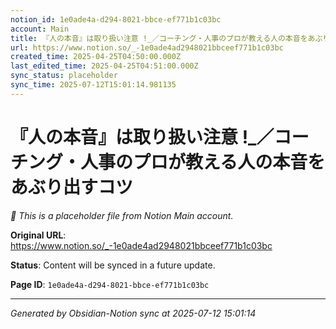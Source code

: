 ```yaml
---
notion_id: 1e0ade4a-d294-8021-bbce-ef771b1c03bc
account: Main
title: 『人の本音』は取り扱い注意 !_／コーチング・人事のプロが教える人の本音をあぶり出すコツ
url: https://www.notion.so/_-1e0ade4ad2948021bbceef771b1c03bc
created_time: 2025-04-25T04:50:00.000Z
last_edited_time: 2025-04-25T04:51:00.000Z
sync_status: placeholder
sync_time: 2025-07-12T15:01:14.981135
---
```


# 『人の本音』は取り扱い注意 !_／コーチング・人事のプロが教える人の本音をあぶり出すコツ

*🔄 This is a placeholder file from Notion Main account.*

**Original URL**: https://www.notion.so/_-1e0ade4ad2948021bbceef771b1c03bc

**Status**: Content will be synced in a future update.

**Page ID**: `1e0ade4a-d294-8021-bbce-ef771b1c03bc`

---

*Generated by Obsidian-Notion sync at 2025-07-12 15:01:14*

